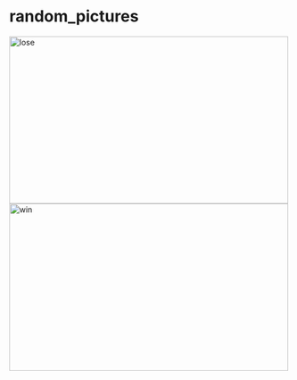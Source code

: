 # random_pictures

<img src="![Screenshot_1680358784](https://user-images.githubusercontent.com/115031668/235638902-e8449e89-d7e3-41ba-809f-f8adc7bef236.png)" alt="lose" width="500" height="300">

<img src="![Screenshot_1680358778](https://user-images.githubusercontent.com/115031668/235638878-0e289fad-3585-435c-bf2f-8ea99fbd0c20.png)" alt="win" width="500" height="300">
